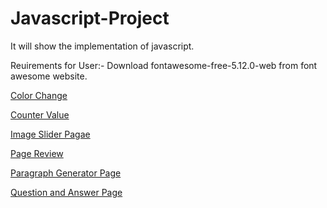 # Javascript-Project
It will show the implementation of javascript.

Reuirements for User:-
Download fontawesome-free-5.12.0-web from font awesome website.



[Color Change](https://colorchangejs.netlify.app/)

[Counter Value](https://valuecounter.netlify.app/)

[Image Slider Pagae](https://imagesliderpage.netlify.app/)

[Page Review](https://pagereview.netlify.app/)

[Paragraph Generator Page](https://paragraphgenerate.netlify.app/)

[Question and Answer Page](https://animeqna.netlify.app/)
